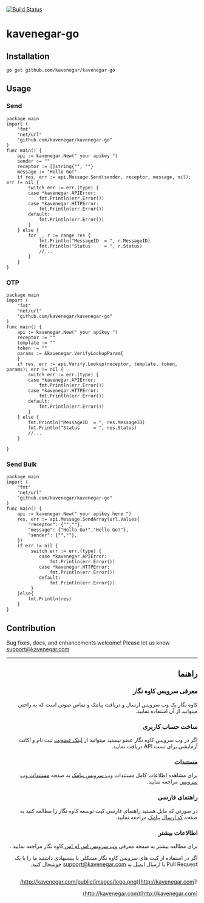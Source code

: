 [![Build Status](https://travis-ci.org/KaveNegar/kavenegar-go.svg?branch=master)](https://travis-ci.org/KaveNegar/kavenegar-go)
 
# kavenegar-go 
 
 
## Installation
```
go get github.com/kavenegar/kavenegar-go
```
## Usage
### Send
```golang
package main
import (
	"fmt"
	"net/url"
	"github.com/kavenegar/kavenegar-go"
)
func main() {
	api := kavenegar.New(" your apikey ")
	sender := ""                 
	receptor := []string{"", ""}
	message := "Hello Go!" 
	if res, err := api.Message.Send(sender, receptor, message, nil); err != nil {
		switch err := err.(type) {
		case *kavenegar.APIError:
			fmt.Println(err.Error())
		case *kavenegar.HTTPError:
			fmt.Println(err.Error())
		default:
			fmt.Println(err.Error())
		}
	} else {
		for _, r := range res {
			fmt.Println("MessageID 	= ", r.MessageID)
			fmt.Println("Status    	= ", r.Status)
			//...
		}
	}
}
```
### OTP
```golang
package main
import (
	"fmt"
	"net/url"
	"github.com/kavenegar/kavenegar-go"
)
func main() {
	api := kavenegar.New(" your apikey ")
	receptor := ""
	template := ""
	token := ""
	params := &kavenegar.VerifyLookupParam{
	}
	if res, err := api.Verify.Lookup(receptor, template, token, params); err != nil {
		switch err := err.(type) {
		case *kavenegar.APIError:
			fmt.Println(err.Error())
		case *kavenegar.HTTPError:
			fmt.Println(err.Error())
		default:
			fmt.Println(err.Error())
		}
	} else {
		fmt.Println("MessageID 	= ", res.MessageID)
		fmt.Println("Status    	= ", res.Status)
		//...
	}

}
```
### Send Bulk
```golang
package main
import (
	"fmt"
	"net/url"
	"github.com/kavenegar/kavenegar-go"
)
func main() {
	api := kavenegar.New(" your apikey here ")	
	res, err := api.Message.SendArray(url.Values{
		"receptor": {"",""},
		"message": {"Hello Go!","Hello Go!"},
		"sender": {"",""},
	})
	if err != nil {
         switch err := err.(type) {
			case *kavenegar.APIError:
				fmt.Println(err.Error())
			case *kavenegar.HTTPError:
				fmt.Println(err.Error())
			default:
				fmt.Println(err.Error())
         }
	}else{
		fmt.Println(res)
	}
}
```
## Contribution
Bug fixes, docs, and enhancements welcome! Please let us know support@kavenegar.com



<hr>

<div dir='rtl'>
	
## راهنما

### معرفی سرویس کاوه نگار

کاوه نگار یک وب سرویس ارسال و دریافت پیامک و تماس صوتی است که به راحتی میتوانید از آن استفاده نمایید.

### ساخت حساب کاربری

اگر در وب سرویس کاوه نگار عضو نیستید میتوانید از [لینک عضویت](http://panel.kavenegar.com/client/membership/register) ثبت نام  و اکانت آزمایشی برای تست API دریافت نمایید.

### مستندات

برای مشاهده اطلاعات کامل مستندات [وب سرویس پیامک](http://kavenegar.com/وب-سرویس-پیامک.html)  به صفحه [مستندات وب سرویس](http://kavenegar.com/rest.html) مراجعه نمایید.

### راهنمای فارسی

در صورتی که مایل هستید راهنمای فارسی کیت توسعه کاوه نگار را مطالعه کنید به صفحه [کد ارسال پیامک](http://kavenegar.com/sdk.html) مراجعه نمایید.

### اطالاعات بیشتر
برای مطالعه بیشتر به صفحه معرفی
[وب سرویس اس ام اس ](http://kavenegar.com)
کاوه نگار
مراجعه نمایید .

 اگر در استفاده از کیت های سرویس کاوه نگار مشکلی یا پیشنهادی  داشتید ما را با یک Pull Request  یا  ارسال ایمیل به support@kavenegar.com  خوشحال کنید.
 
##
![http://kavenegar.com](http://kavenegar.com/public/images/logo.png)		

[http://kavenegar.com](http://kavenegar.com)	

</div>



